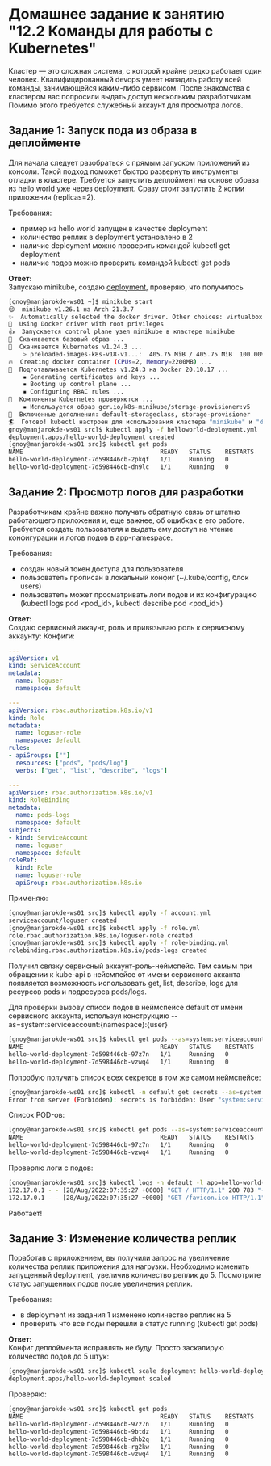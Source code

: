 # Домашнее задание к занятию "12.2 Команды для работы с Kubernetes"
Кластер — это сложная система, с которой крайне редко работает один человек. Квалифицированный devops умеет наладить работу всей команды, занимающейся каким-либо сервисом.
После знакомства с кластером вас попросили выдать доступ нескольким разработчикам. Помимо этого требуется служебный аккаунт для просмотра логов.

## Задание 1: Запуск пода из образа в деплойменте
Для начала следует разобраться с прямым запуском приложений из консоли. Такой подход поможет быстро развернуть инструменты отладки в кластере. Требуется запустить деплоймент на основе образа из hello world уже через deployment. Сразу стоит запустить 2 копии приложения (replicas=2). 

Требования:
 * пример из hello world запущен в качестве deployment
 * количество реплик в deployment установлено в 2
 * наличие deployment можно проверить командой kubectl get deployment
 * наличие подов можно проверить командой kubectl get pods

**Ответ:**  
Запускаю minikube, создаю [deployment](./src/helloworld-deployment.yml), проверяю, что получилось
```bash
[gnoy@manjarokde-ws01 ~]$ minikube start
😄  minikube v1.26.1 на Arch 21.3.7
✨  Automatically selected the docker driver. Other choices: virtualbox, ssh
📌  Using Docker driver with root privileges
👍  Запускается control plane узел minikube в кластере minikube
🚜  Скачивается базовый образ ...
💾  Скачивается Kubernetes v1.24.3 ...
    > preloaded-images-k8s-v18-v1...:  405.75 MiB / 405.75 MiB  100.00% 19.55 M
🔥  Creating docker container (CPUs=2, Memory=2200MB) ...
🐳  Подготавливается Kubernetes v1.24.3 на Docker 20.10.17 ...
    ▪ Generating certificates and keys ...
    ▪ Booting up control plane ...
    ▪ Configuring RBAC rules ...
🔎  Компоненты Kubernetes проверяются ...
    ▪ Используется образ gcr.io/k8s-minikube/storage-provisioner:v5
🌟  Включенные дополнения: default-storageclass, storage-provisioner
🏄  Готово! kubectl настроен для использования кластера "minikube" и "default" пространства имён по умолчанию
gnoy@manjarokde-ws01 src]$ kubectl apply -f helloworld-deployment.yml 
deployment.apps/hello-world-deployment created
[gnoy@manjarokde-ws01 src]$ kubectl get pods
NAME                                      READY   STATUS    RESTARTS   AGE
hello-world-deployment-7d598446cb-2pkqf   1/1     Running   0          57s
hello-world-deployment-7d598446cb-dn9lc   1/1     Running   0          57s
```

## Задание 2: Просмотр логов для разработки
Разработчикам крайне важно получать обратную связь от штатно работающего приложения и, еще важнее, об ошибках в его работе. 
Требуется создать пользователя и выдать ему доступ на чтение конфигурации и логов подов в app-namespace.

Требования: 
 * создан новый токен доступа для пользователя
 * пользователь прописан в локальный конфиг (~/.kube/config, блок users)
 * пользователь может просматривать логи подов и их конфигурацию (kubectl logs pod <pod_id>, kubectl describe pod <pod_id>)

**Ответ:**  
Создаю сервисный аккаунт, роль и привязываю роль к сервисному аккаунту:
Конфиги:
```yml
---
apiVersion: v1
kind: ServiceAccount
metadata:
  name: loguser
  namespace: default
```
```yml
---
apiVersion: rbac.authorization.k8s.io/v1
kind: Role
metadata:
  name: loguser-role
  namespace: default
rules:
- apiGroups: [""]
  resources: ["pods", "pods/log"]
  verbs: ["get", "list", "describe", "logs"]
```
```yml
---
apiVersion: rbac.authorization.k8s.io/v1
kind: RoleBinding
metadata:
  name: pods-logs
  namespace: default
subjects:
- kind: ServiceAccount
  name: loguser
  namespace: default
roleRef:
  kind: Role
  name: loguser-role
  apiGroup: rbac.authorization.k8s.io
```
Применяю:
```bash
[gnoy@manjarokde-ws01 src]$ kubectl apply -f account.yml 
serviceaccount/loguser created
[gnoy@manjarokde-ws01 src]$ kubectl apply -f role.yml 
role.rbac.authorization.k8s.io/loguser-role created
[gnoy@manjarokde-ws01 src]$ kubectl apply -f role-binding.yml 
rolebinding.rbac.authorization.k8s.io/pods-logs created
```
Получил связку сервисный аккаунт-роль-неймспейс. Тем самым при обращении к kube-api в нейсмпейсе от имени сервисного акканта появляется возможность использовать get, list, describe, logs для ресурсов pods и подресурса pods/logs.

Для проверки вызову список подов в неймспейсе default от имени сервисного аккаунта, используя конструкцию --as=system:serviceaccount:{namespace}:{user}
```bash
[gnoy@manjarokde-ws01 src]$ kubectl get pods --as=system:serviceaccount:default:loguser
NAME                                      READY   STATUS    RESTARTS   AGE
hello-world-deployment-7d598446cb-97z7n   1/1     Running   0          13m
hello-world-deployment-7d598446cb-vzwq4   1/1     Running   0          13m
```
Попробую получить список всех секретов в том же самом неймспейсе:
```bash
[gnoy@manjarokde-ws01 src]$ kubectl -n default get secrets --as=system:serviceaccount:default:loguser
Error from server (Forbidden): secrets is forbidden: User "system:serviceaccount:default:loguser" cannot list resource "secrets" in API group "" in the namespace "default"
```
Cписок POD-ов:
```bash
[gnoy@manjarokde-ws01 src]$ kubectl get pods --as=system:serviceaccount:default:loguser
NAME                                      READY   STATUS    RESTARTS   AGE
hello-world-deployment-7d598446cb-97z7n   1/1     Running   0          7m9s
hello-world-deployment-7d598446cb-vzwq4   1/1     Running   0          7m9s
```
Проверяю логи с подов:
```bash
[gnoy@manjarokde-ws01 src]$ kubectl logs -n default -l app=hello-world-deployment  --all-containers=true --as=system:serviceaccount:default:loguser
172.17.0.1 - - [28/Aug/2022:07:35:27 +0000] "GET / HTTP/1.1" 200 783 "-" "Mozilla/5.0 (X11; Linux x86_64) AppleWebKit/537.36 (KHTML, like Gecko) Chrome/104.0.5112.102 Safari/537.36 Edg/104.0.1293.63"
172.17.0.1 - - [28/Aug/2022:07:35:27 +0000] "GET /favicon.ico HTTP/1.1" 200 742 "http://192.168.49.2:31378/" "Mozilla/5.0 (X11; Linux x86_64) AppleWebKit/537.36 (KHTML, like Gecko) Chrome/104.0.5112.102 Safari/537.36 Edg/104.0.1293.63"
```
Работает!


## Задание 3: Изменение количества реплик 
Поработав с приложением, вы получили запрос на увеличение количества реплик приложения для нагрузки. Необходимо изменить запущенный deployment, увеличив количество реплик до 5. Посмотрите статус запущенных подов после увеличения реплик. 

Требования:
 * в deployment из задания 1 изменено количество реплик на 5
 * проверить что все поды перешли в статус running (kubectl get pods)

**Ответ:**  
Конфиг деплоймента исправлять не буду. Просто заскалирую количество подов до 5 штук:
```bash
[gnoy@manjarokde-ws01 src]$ kubectl scale deployment hello-world-deployment --replicas=5
deployment.apps/hello-world-deployment scaled
```
Проверяю:
```bash
[gnoy@manjarokde-ws01 src]$ kubectl get pods
NAME                                      READY   STATUS    RESTARTS   AGE
hello-world-deployment-7d598446cb-97z7n   1/1     Running   0          30m
hello-world-deployment-7d598446cb-9btdz   1/1     Running   0          17s
hello-world-deployment-7d598446cb-dhb2q   1/1     Running   0          17s
hello-world-deployment-7d598446cb-rg2kw   1/1     Running   0          17s
hello-world-deployment-7d598446cb-vzwq4   1/1     Running   0          30m
```